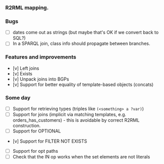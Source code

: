 ### R2RML mapping.

### Bugs
- [ ] dates come out as strings (but maybe that's OK if we convert back to SQL?)
- [ ] In a SPARQL join, class info should propagate between branches.

### Features and improvements
- [v] Left joins
- [v] Exists
- [v] Unpack joins into BGPs
- [v] Support for better equality of template-based objects (concats)

### Some day
- [ ] Support for retrieving types (triples like `(<something> a ?var)`)
- [ ] Support for joins (implicit via matching templates, e.g. orders_has_customers) - this is avoidable by correct R2RML construction.
- [ ] Support for OPTIONAL
- [v] Support for FILTER NOT EXISTS
- [ ] Support for opt paths
- [ ] Check that the IN op works when the set elements are not literals